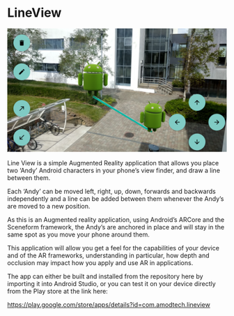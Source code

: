 # LineView

![Screenshot](/screenshots/Screenshot_20190513-145400.png)

Line View is a simple Augmented Reality application that allows you place two ‘Andy’ Android characters in your phone’s view finder, and draw a line between them.

Each ‘Andy’ can be moved left, right, up, down, forwards and backwards independently and a line can be added between them whenever the Andy’s are moved to a new position.

As this is an Augmented reality application, using Android’s ARCore and the Sceneform framework, the Andy’s are anchored in place and will stay in the same spot as you move your phone around them.

This application will allow you get a feel for the capabilities of your device and of the AR frameworks, understanding in particular, how depth and occlusion may impact how you apply and use AR in applications.

The app can either be built and installed from the repository here by importing it into Android Studio, or you can test it on your device directly from the Play store at the link here:

https://play.google.com/store/apps/details?id=com.amodtech.lineview


